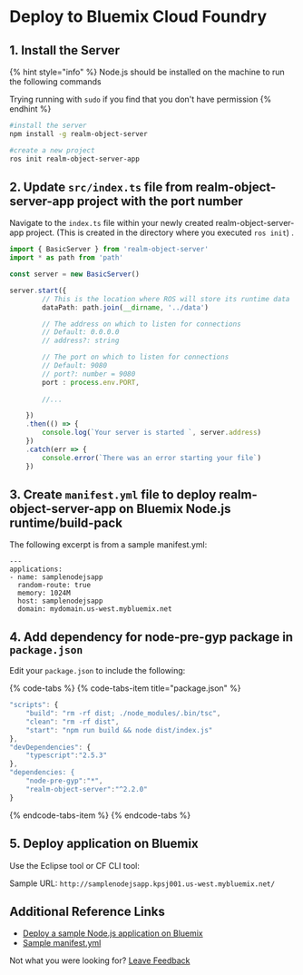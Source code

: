 # Deploy to Bluemix Cloud Foundry

##  1. Install the Server 

{% hint style="info" %}
Node.js should be installed on the machine to run the following commands 

Trying running with `sudo` if you find that you don't have permission
{% endhint %}

```bash
#install the server
npm install -g realm-object-server

#create a new project 
ros init realm-object-server-app 
```

## 2. Update `src/index.ts` file from realm-object-server-app project with the port number 

Navigate to the `index.ts` file within your newly created realm-object-server-app project.  \(This is created in the directory where you executed `ros init`\) . 

```typescript
import { BasicServer } from 'realm-object-server'
import * as path from 'path'

const server = new BasicServer()

server.start({
        // This is the location where ROS will store its runtime data
        dataPath: path.join(__dirname, '../data')

        // The address on which to listen for connections
        // Default: 0.0.0.0
        // address?: string

        // The port on which to listen for connections
        // Default: 9080
        // port?: number = 9080
        port : process.env.PORT,
        
        //... 

    })
    .then(() => {
        console.log(`Your server is started `, server.address)
    })
    .catch(err => {
        console.error(`There was an error starting your file`)
    })
```

## 3. Create `manifest.yml` file to deploy realm-object-server-app on Bluemix Node.js runtime/build-pack 

The following excerpt is from a sample manifest.yml: 

```text
---
applications:
- name: samplenodejsapp
  random-route: true
  memory: 1024M
  host: samplenodejsapp
  domain: mydomain.us-west.mybluemix.net
```

## 4. Add dependency for node-pre-gyp package in `package.json` 

Edit your `package.json` to include the following: 

{% code-tabs %}
{% code-tabs-item title="package.json" %}
```javascript
"scripts": {
    "build": "rm -rf dist; ./node_modules/.bin/tsc",
    "clean": "rm -rf dist",
    "start": "npm run build && node dist/index.js"
},
"devDependencies": {
    "typescript":"2.5.3"
},
"dependencies: {
    "node-pre-gyp":"*",
    "realm-object-server":"^2.2.0"
}
```
{% endcode-tabs-item %}
{% endcode-tabs %}

## 5. Deploy application on Bluemix

Use the Eclipse tool or CF CLI tool: 

Sample URL: `http://samplenodejsapp.kpsj001.us-west.mybluemix.net/ `

## Additional Reference Links

* [Deploy a sample Node.js application on Bluemix](https://www.ibm.com/developerworks/cloud/library/cl-bluemix-fundamentals-create-and-deploy-a-node-app-to-the-cloud/index.html)
* [Sample manifest.yml ](https://github.com/cloudfoundry-samples/cf-sample-app-nodejs/blob/master/manifest.yml)



Not what you were looking for? [Leave Feedback](https://realm3.typeform.com/to/A4guM3) 

